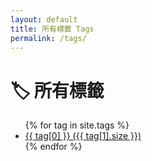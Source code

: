 ```yaml
---
layout: default
title: 所有標籤 Tags
permalink: /tags/
---
```


<h1>🏷️ 所有標籤</h1>
<ul>
  {% for tag in site.tags %}
    <li>
      <a href="{{ site.baseurl }}/tags/{{ tag[0] | slugify }}/">{{ tag[0] }} ({{ tag[1].size }})</a>
    </li>
  {% endfor %}
</ul>
